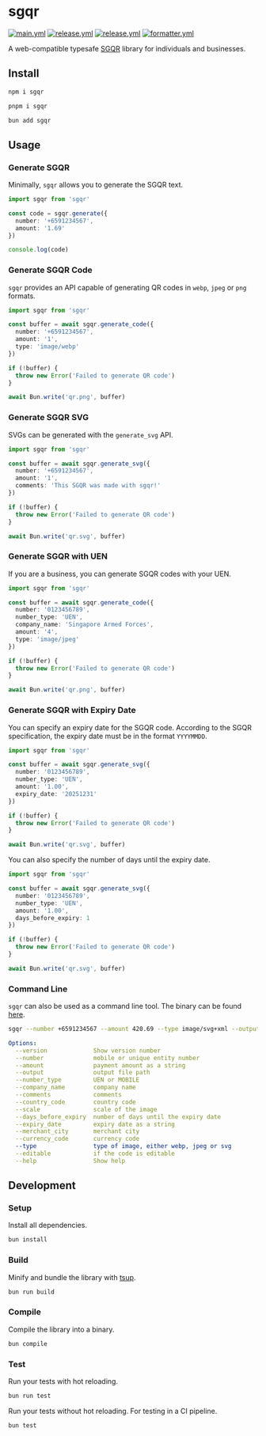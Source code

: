 # sgqr

[![main.yml](https://github.com/winstxnhdw/sgqr/actions/workflows/main.yml/badge.svg)](https://github.com/winstxnhdw/sgqr/actions/workflows/main.yml)
[![release.yml](https://github.com/winstxnhdw/sgqr/actions/workflows/release.yml/badge.svg)](https://github.com/winstxnhdw/sgqr/actions/workflows/release.yml)
[![release.yml](https://github.com/winstxnhdw/sgqr/actions/workflows/publish.yml/badge.svg)](https://github.com/winstxnhdw/sgqr/actions/workflows/publish.yml)
[![formatter.yml](https://github.com/winstxnhdw/sgqr/actions/workflows/formatter.yml/badge.svg)](https://github.com/winstxnhdw/sgqr/actions/workflows/formatter.yml)

A web-compatible typesafe [SGQR](https://www.mas.gov.sg/development/e-payments/sgqr) library for individuals and businesses.

## Install

```bash
npm i sgqr
```

```bash
pnpm i sgqr
```

```bash
bun add sgqr
```

## Usage

### Generate SGQR

Minimally, `sgqr` allows you to generate the SGQR text.

```ts
import sgqr from 'sgqr'

const code = sgqr.generate({
  number: '+6591234567',
  amount: '1.69'
})

console.log(code)
```

### Generate SGQR Code

`sgqr` provides an API capable of generating QR codes in `webp`, `jpeg` or `png` formats.

```ts
import sgqr from 'sgqr'

const buffer = await sgqr.generate_code({
  number: '+6591234567',
  amount: '1',
  type: 'image/webp'
})

if (!buffer) {
  throw new Error('Failed to generate QR code')
}

await Bun.write('qr.png', buffer)
```

### Generate SGQR SVG

SVGs can be generated with the `generate_svg` API.

```ts
import sgqr from 'sgqr'

const buffer = await sgqr.generate_svg({
  number: '+6591234567',
  amount: '1',
  comments: 'This SGQR was made with sgqr!'
})

if (!buffer) {
  throw new Error('Failed to generate QR code')
}

await Bun.write('qr.svg', buffer)
```

### Generate SGQR with UEN

If you are a business, you can generate SGQR codes with your UEN.

```ts
import sgqr from 'sgqr'

const buffer = await sgqr.generate_code({
  number: '0123456789',
  number_type: 'UEN',
  company_name: 'Singapore Armed Forces',
  amount: '4',
  type: 'image/jpeg'
})

if (!buffer) {
  throw new Error('Failed to generate QR code')
}

await Bun.write('qr.png', buffer)
```

### Generate SGQR with Expiry Date

You can specify an expiry date for the SGQR code. According to the SGQR specification, the expiry date must be in the format `YYYYMMDD`.

```ts
import sgqr from 'sgqr'

const buffer = await sgqr.generate_svg({
  number: '0123456789',
  number_type: 'UEN',
  amount: '1.00',
  expiry_date: '20251231'
})

if (!buffer) {
  throw new Error('Failed to generate QR code')
}

await Bun.write('qr.svg', buffer)
```

You can also specify the number of days until the expiry date.

```ts
import sgqr from 'sgqr'

const buffer = await sgqr.generate_svg({
  number: '0123456789',
  number_type: 'UEN',
  amount: '1.00',
  days_before_expiry: 1
})

if (!buffer) {
  throw new Error('Failed to generate QR code')
}

await Bun.write('qr.svg', buffer)
```

### Command Line

`sgqr` can also be used as a command line tool. The binary can be found [here](https://github.com/winstxnhdw/sgqr/releases/tag/latest).

```bash
sgqr --number +6591234567 --amount 420.69 --type image/svg+xml --output qr.svg
```

```yml
Options:
  --version             Show version number                             [boolean]
  --number              mobile or unique entity number                  [string] [required]
  --amount              payment amount as a string                      [string] [required]
  --output              output file path                                [string] [required]
  --number_type         UEN or MOBILE                                   [string]
  --company_name        company name                                    [string]
  --comments            comments                                        [string]
  --country_code        country code                                    [string]
  --scale               scale of the image                              [number]
  --days_before_expiry  number of days until the expiry date            [number]
  --expiry_date         expiry date as a string                         [string]
  --merchant_city       merchant city                                   [string]
  --currency_code       currency code                                   [string]
  --type                type of image, either webp, jpeg or svg         [choices: "image/webp", "image/jpeg", "image/svg+xml"]
  --editable            if the code is editable                         [boolean]
  --help                Show help                                       [boolean]
```

## Development

### Setup

Install all dependencies.

```bash
bun install
```

### Build

Minify and bundle the library with [tsup](https://github.com/egoist/tsup).

```bash
bun run build
```

### Compile

Compile the library into a binary.

```bash
bun compile
```

### Test

Run your tests with hot reloading.

```bash
bun run test
```

Run your tests without hot reloading. For testing in a CI pipeline.

```bash
bun test
```
